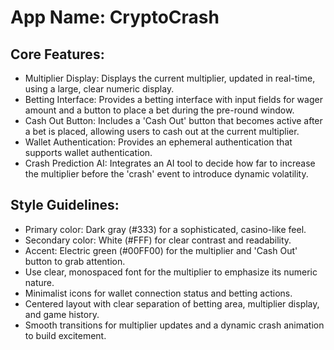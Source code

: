 # **App Name**: CryptoCrash

## Core Features:

- Multiplier Display: Displays the current multiplier, updated in real-time, using a large, clear numeric display.
- Betting Interface: Provides a betting interface with input fields for wager amount and a button to place a bet during the pre-round window.
- Cash Out Button: Includes a 'Cash Out' button that becomes active after a bet is placed, allowing users to cash out at the current multiplier.
- Wallet Authentication: Provides an ephemeral authentication that supports wallet authentication.
- Crash Prediction AI: Integrates an AI tool to decide how far to increase the multiplier before the 'crash' event to introduce dynamic volatility.

## Style Guidelines:

- Primary color: Dark gray (#333) for a sophisticated, casino-like feel.
- Secondary color: White (#FFF) for clear contrast and readability.
- Accent: Electric green (#00FF00) for the multiplier and 'Cash Out' button to grab attention.
- Use clear, monospaced font for the multiplier to emphasize its numeric nature.
- Minimalist icons for wallet connection status and betting actions.
- Centered layout with clear separation of betting area, multiplier display, and game history.
- Smooth transitions for multiplier updates and a dynamic crash animation to build excitement.